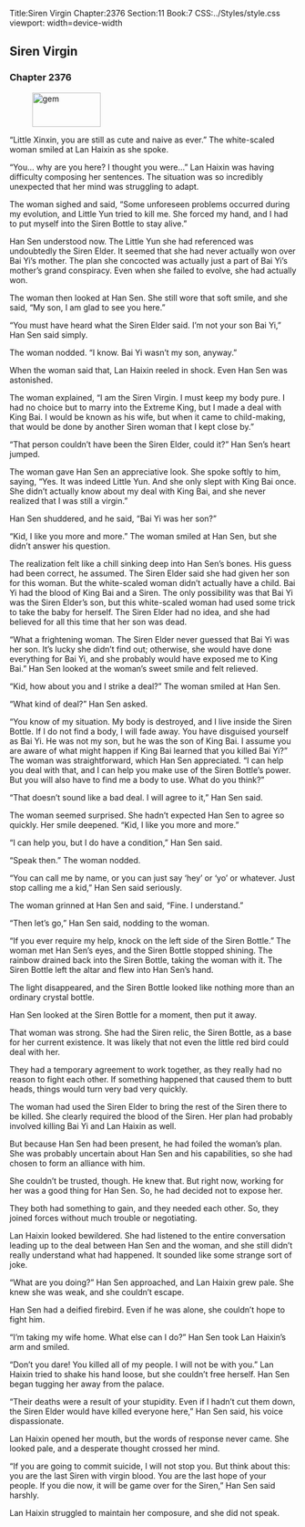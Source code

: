 Title:Siren Virgin 
Chapter:2376 
Section:11 
Book:7 
CSS:../Styles/style.css 
viewport: width=device-width
  
## Siren Virgin
### Chapter 2376
  
<figure>
	<img src="../Images/gem.gif" alt="gem" id="gem" width="120" height="60" />
</figure>
  

  
“Little Xinxin, you are still as cute and naive as ever.” The white-scaled woman smiled at Lan Haixin as she spoke.

“You… why are you here? I thought you were…” Lan Haixin was having difficulty composing her sentences. The situation was so incredibly unexpected that her mind was struggling to adapt.

The woman sighed and said, “Some unforeseen problems occurred during my evolution, and Little Yun tried to kill me. She forced my hand, and I had to put myself into the Siren Bottle to stay alive.”

Han Sen understood now. The Little Yun she had referenced was undoubtedly the Siren Elder. It seemed that she had never actually won over Bai Yi’s mother. The plan she concocted was actually just a part of Bai Yi’s mother’s grand conspiracy. Even when she failed to evolve, she had actually won.

The woman then looked at Han Sen. She still wore that soft smile, and she said, “My son, I am glad to see you here.”

“You must have heard what the Siren Elder said. I’m not your son Bai Yi,” Han Sen said simply.

The woman nodded. “I know. Bai Yi wasn’t my son, anyway.”

When the woman said that, Lan Haixin reeled in shock. Even Han Sen was astonished.

The woman explained, “I am the Siren Virgin. I must keep my body pure. I had no choice but to marry into the Extreme King, but I made a deal with King Bai. I would be known as his wife, but when it came to child-making, that would be done by another Siren woman that I kept close by.”

“That person couldn’t have been the Siren Elder, could it?” Han Sen’s heart jumped.

The woman gave Han Sen an appreciative look. She spoke softly to him, saying, “Yes. It was indeed Little Yun. And she only slept with King Bai once. She didn’t actually know about my deal with King Bai, and she never realized that I was still a virgin.”

Han Sen shuddered, and he said, “Bai Yi was her son?”

“Kid, I like you more and more.” The woman smiled at Han Sen, but she didn’t answer his question.

The realization felt like a chill sinking deep into Han Sen’s bones. His guess had been correct, he assumed. The Siren Elder said she had given her son for this woman. But the white-scaled woman didn’t actually have a child. Bai Yi had the blood of King Bai and a Siren. The only possibility was that Bai Yi was the Siren Elder’s son, but this white-scaled woman had used some trick to take the baby for herself. The Siren Elder had no idea, and she had believed for all this time that her son was dead.

“What a frightening woman. The Siren Elder never guessed that Bai Yi was her son. It’s lucky she didn’t find out; otherwise, she would have done everything for Bai Yi, and she probably would have exposed me to King Bai.” Han Sen looked at the woman’s sweet smile and felt relieved.

“Kid, how about you and I strike a deal?” The woman smiled at Han Sen.

“What kind of deal?” Han Sen asked.

“You know of my situation. My body is destroyed, and I live inside the Siren Bottle. If I do not find a body, I will fade away. You have disguised yourself as Bai Yi. He was not my son, but he was the son of King Bai. I assume you are aware of what might happen if King Bai learned that you killed Bai Yi?” The woman was straightforward, which Han Sen appreciated. “I can help you deal with that, and I can help you make use of the Siren Bottle’s power. But you will also have to find me a body to use. What do you think?”

“That doesn’t sound like a bad deal. I will agree to it,” Han Sen said.

The woman seemed surprised. She hadn’t expected Han Sen to agree so quickly. Her smile deepened. “Kid, I like you more and more.”

“I can help you, but I do have a condition,” Han Sen said.

“Speak then.” The woman nodded.

“You can call me by name, or you can just say ‘hey’ or ‘yo’ or whatever. Just stop calling me a kid,” Han Sen said seriously.

The woman grinned at Han Sen and said, “Fine. I understand.”

“Then let’s go,” Han Sen said, nodding to the woman.

“If you ever require my help, knock on the left side of the Siren Bottle.” The woman met Han Sen’s eyes, and the Siren Bottle stopped shining. The rainbow drained back into the Siren Bottle, taking the woman with it. The Siren Bottle left the altar and flew into Han Sen’s hand.

The light disappeared, and the Siren Bottle looked like nothing more than an ordinary crystal bottle.

Han Sen looked at the Siren Bottle for a moment, then put it away.

That woman was strong. She had the Siren relic, the Siren Bottle, as a base for her current existence. It was likely that not even the little red bird could deal with her.

They had a temporary agreement to work together, as they really had no reason to fight each other. If something happened that caused them to butt heads, things would turn very bad very quickly.

The woman had used the Siren Elder to bring the rest of the Siren there to be killed. She clearly required the blood of the Siren. Her plan had probably involved killing Bai Yi and Lan Haixin as well.

But because Han Sen had been present, he had foiled the woman’s plan. She was probably uncertain about Han Sen and his capabilities, so she had chosen to form an alliance with him.

She couldn’t be trusted, though. He knew that. But right now, working for her was a good thing for Han Sen. So, he had decided not to expose her.

They both had something to gain, and they needed each other. So, they joined forces without much trouble or negotiating.

Lan Haixin looked bewildered. She had listened to the entire conversation leading up to the deal between Han Sen and the woman, and she still didn’t really understand what had happened. It sounded like some strange sort of joke.

“What are you doing?” Han Sen approached, and Lan Haixin grew pale. She knew she was weak, and she couldn’t escape.

Han Sen had a deified firebird. Even if he was alone, she couldn’t hope to fight him.

“I’m taking my wife home. What else can I do?” Han Sen took Lan Haixin’s arm and smiled.

“Don’t you dare! You killed all of my people. I will not be with you.” Lan Haixin tried to shake his hand loose, but she couldn’t free herself. Han Sen began tugging her away from the palace.

“Their deaths were a result of your stupidity. Even if I hadn’t cut them down, the Siren Elder would have killed everyone here,” Han Sen said, his voice dispassionate.

Lan Haixin opened her mouth, but the words of response never came. She looked pale, and a desperate thought crossed her mind.

“If you are going to commit suicide, I will not stop you. But think about this: you are the last Siren with virgin blood. You are the last hope of your people. If you die now, it will be game over for the Siren,” Han Sen said harshly.

Lan Haixin struggled to maintain her composure, and she did not speak.